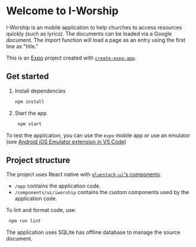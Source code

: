 # Welcome to I-Worship

I-Worship is an mobile application to help churches to access resources quickly (such as lyrics). The documents can be loaded via a Google document. The import function will load a page as an entry using the first line as "title."

This is an [Expo](https://expo.dev) project created with [`create-expo-app`](https://www.npmjs.com/package/create-expo-app).

## Get started

1. Install dependencies

   ```bash
   npm install
   ```

2. Start the app

   ```bash
    npm start
   ```

To test the application, you can use the `expo` mobile app or use an emulator (see [Android iOS Emulator extension in VS Code](https://marketplace.visualstudio.com/items?itemName=DiemasMichiels.emulate))


## Project structure

The project uses React native with [`gluestack-ui`'s components](https://gluestack.io).

* `/app` contains the application code.
* `/components/ui/iworship` contains the custom components used by the application code.


To lint and format code, use:

   ```bash
    npm run lint
   ```

The application uses SQLite has offline database to manage the source document.